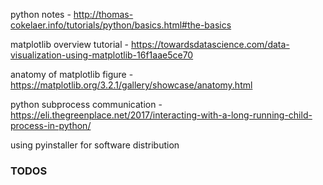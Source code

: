 python notes -  http://thomas-cokelaer.info/tutorials/python/basics.html#the-basics

matplotlib overview tutorial - https://towardsdatascience.com/data-visualization-using-matplotlib-16f1aae5ce70

anatomy of matplotlib figure - https://matplotlib.org/3.2.1/gallery/showcase/anatomy.html

python subprocess communication - https://eli.thegreenplace.net/2017/interacting-with-a-long-running-child-process-in-python/

using pyinstaller for software distribution


### TODOS

<!--stackedit_data:
eyJoaXN0b3J5IjpbMTQzNjM0NjQyNSwtMTkzOTA0NzY4NywxOT
IxMDA4MjIsLTM1MjkyMTYwLDExOTA0ODA5NTAsLTE0Njk3OTY4
MzddfQ==
-->